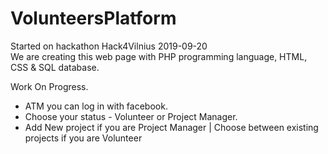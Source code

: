 # VolunteersPlatform
Started on hackathon Hack4Vilnius 2019-09-20<br/>
We are creating this web page with PHP programming language, HTML, CSS & SQL database.

Work On Progress.
- ATM you can log in with facebook.
- Choose your status - Volunteer or Project Manager.
- Add New project if you are Project Manager | Choose between existing projects if you are Volunteer
